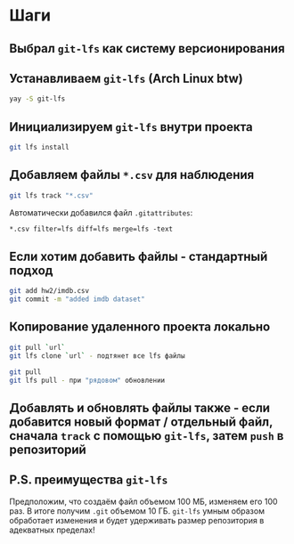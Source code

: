 # Шаги

## Выбрал `git-lfs` как систему версионирования

## Устанавливаем `git-lfs` (Arch Linux btw)

```bash
yay -S git-lfs
```

## Инициализируем `git-lfs` внутри проекта

```bash
git lfs install
```

## Добавляем файлы `*.csv` для наблюдения

```bash
git lfs track "*.csv"
```

Автоматически добавился файл `.gitattributes`:

```txt
*.csv filter=lfs diff=lfs merge=lfs -text
```

## Если хотим добавить файлы - стандартный подход

```bash
git add hw2/imdb.csv
git commit -m "added imdb dataset"
```

## Копирование удаленного проекта локально

```bash
git pull `url`
git lfs clone `url` - подтянет все lfs файлы
```

```bash
git pull
git lfs pull - при "рядовом" обновлении
```

## Добавлять и обновлять файлы также - если добавится новый формат / отдельный файл, сначала `track` с помощью `git-lfs`, затем `push` в репозиторий

## P.S. преимущества `git-lfs`

Предположим, что создаём файл объемом 100 МБ, изменяем его 100 раз. В итоге получим `.git` объемом 10 ГБ. `git-lfs` умным образом обработает изменения и будет удерживать размер репозитория в адекватных пределах!
